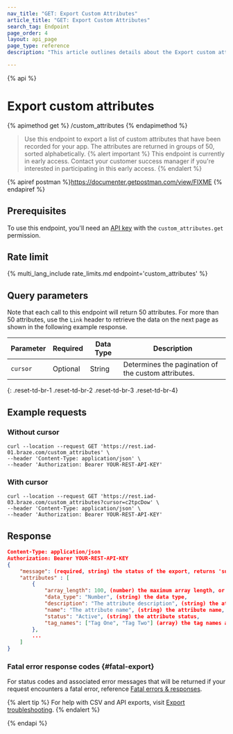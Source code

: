 ```yaml
---
nav_title: "GET: Export Custom Attributes"
article_title: "GET: Export Custom Attributes"
search_tag: Endpoint
page_order: 4
layout: api_page
page_type: reference
description: "This article outlines details about the Export custom attributes Braze endpoint."

---
```

{% api %}
# Export custom attributes
{% apimethod get %}
/custom_attributes
{% endapimethod %}

> Use this endpoint to export a list of custom attributes that have been recorded for your app. The attributes are returned in groups of 50, sorted alphabetically.
{% alert important %}
This endpoint is currently in early access. Contact your customer success manager if you're interested in participating in this early access.
{% endalert %}

{% apiref postman %}https://documenter.getpostman.com/view/FIXME {% endapiref %}

## Prerequisites

To use this endpoint, you'll need an [API key]({{site.baseurl}}/api/basics#rest-api-key/) with the `custom_attributes.get` permission.

## Rate limit

{% multi_lang_include rate_limits.md endpoint='custom_attributes' %}

## Query parameters

Note that each call to this endpoint will return 50 attributes. For more than 50 attributes, use the `Link` header to retrieve the data on the next page as shown in the following example response.

| Parameter | Required | Data Type | Description |
|---|---|---|---|
| `cursor` | Optional | String | Determines the pagination of the custom attributes. |
{: .reset-td-br-1 .reset-td-br-2 .reset-td-br-3 .reset-td-br-4}

## Example requests

### Without cursor

```
curl --location --request GET 'https://rest.iad-01.braze.com/custom_attributes' \
--header 'Content-Type: application/json' \
--header 'Authorization: Bearer YOUR-REST-API-KEY'
```

### With cursor

```
curl --location --request GET 'https://rest.iad-03.braze.com/custom_attributes?cursor=c2tpcDow' \
--header 'Content-Type: application/json' \
--header 'Authorization: Bearer YOUR-REST-API-KEY'
```

## Response

```json
Content-Type: application/json
Authorization: Bearer YOUR-REST-API-KEY
{
    "message": (required, string) the status of the export, returns 'success' when completed without errors,
    "attributes" : [
        {
            "array_length": 100, (number) the maximum array length, or null if not applicable,
            "data_type": "Number", (string) the data type,
            "description": "The attribute description", (string) the attribute description,
            "name": "The attribute name", (string) the attribute name,
            "status": "Active", (string) the attribute status,
            "tag_names": ["Tag One", "Tag Two"] (array) the tag names associated with the attribute formatted as strings,
        },
        ...
    ]
}
```

### Fatal error response codes {#fatal-export}

For status codes and associated error messages that will be returned if your request encounters a fatal error, reference [Fatal errors & responses]({{site.baseurl}}/api/errors/#fatal-errors).

{% alert tip %}
For help with CSV and API exports, visit [Export troubleshooting]({{site.baseurl}}/user_guide/data_and_analytics/export_braze_data/export_troubleshooting/).
{% endalert %}

{% endapi %}
